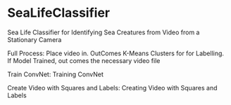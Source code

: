 # SeaLifeClassifier

Sea Life Classifier for Identifying Sea Creatures from Video from a Stationary Camera

Full Process: Place video in. OutComes K-Means Clusters for for Labelling. If Model Trained, out comes the necessary video file

Train ConvNet: Training ConvNet

Create Video with Squares and Labels: Creating Video with Squares and Labels
